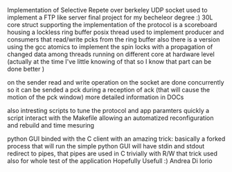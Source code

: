 Implementation of Selective Repete over berkeley UDP socket
used to implement a FTP like server
final project for my becheleor degree :) 30L
core struct supporting the implementation of the protocol is a scoreboard housing a lockless ring buffer
posix thread used to implement producer and consumers that read/write pcks from the ring buffer 
also there is a version using the gcc atomics to implement the spin locks with a propagation of changed data among threads running on different core at hardware level (actually at the time I've little knowing of that so I know that part can be done better )

on the sender read and write operation on the socket are done concurrently so it can be sended a pck during a reception of ack
	(that will cause the motion of the pck window)
more detailed information in DOCs 

also intresting scripts to tune the protocol and app paramters quickly
	a script interact with the Makefile allowing an automatized reconfiguration and rebuild and time mesuring	

python GUI binded with the C client with an amazing trick:
	basically a forked process that will run the simple python GUI will have stdin and stdout redirect to pipes,
	that pipes are used in C trivially with R/W
	that trick used also for whole test of the application
Hopefully Usefull :)
Andrea Di Iorio
